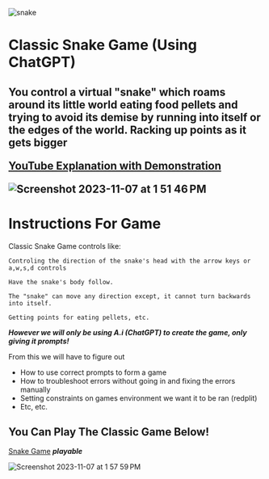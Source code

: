 ![snake](https://github.com/EricMcclellan1/Snake-game/assets/147299619/9280c270-b37e-4edb-b7c3-67d006f9b368)


<h1> Classic Snake Game (Using ChatGPT) </h1>

<h2> You control a virtual "snake" which roams around its little world eating food pellets and trying to avoid its demise by running into itself or the edges of the world. Racking up points as it gets bigger</br>

[YouTube Explanation with Demonstration](https://www.youtube.com/watch?v=sFyUT4xugxM)

![Screenshot 2023-11-07 at 1 51 46 PM](https://github.com/EricMcclellan1/Snake-game/assets/147299619/5b19b256-6a0e-4f6e-a74a-4c9c1c05717f)

</h2>

# Instructions For Game

Classic Snake Game controls like:

```
Controling the direction of the snake's head with the arrow keys or a,w,s,d controls
```
```
Have the snake's body follow. 
```
```
The "snake" can move any direction except, it cannot turn backwards into itself.
```
```
Getting points for eating pellets, etc.
```

*<b>However we will only be using A.i (ChatGPT) to create the game, only giving it prompts!</b>*

From this we will have to figure out
* How to use correct prompts to form a game
* How to troubleshoot errors without going in and fixing the errors manually
* Setting constraints on games environment we want it to be ran (redplit)
* Etc, etc.



<h2>You Can Play The Classic Game Below!</h2>

[Snake Game](https://replit.com/@Cyberhawks/Snake-Game) <i><b>playable</i></b>
  
![Screenshot 2023-11-07 at 1 57 59 PM](https://github.com/EricMcclellan1/Snake-game/assets/147299619/4f54473c-e53e-4ad4-af0c-8446b4171876)
